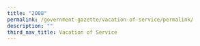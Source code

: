 ```yaml
---
title: "2008"
permalink: /government-gazette/vacation-of-service/permalink/
description: ""
third_nav_title: Vacation of Service
---
```

